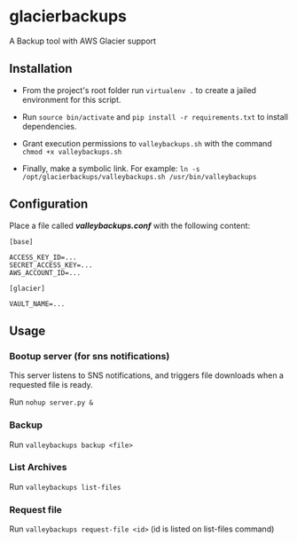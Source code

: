 # glacierbackups
A Backup tool with AWS Glacier support

## Installation

* From the project's root folder run `virtualenv .` to create a jailed environment for this script. 

* Run `source bin/activate` and `pip install -r requirements.txt` to install dependencies.

* Grant execution permissions to `valleybackups.sh` with the command `chmod +x valleybackups.sh`

* Finally, make a symbolic link. For example: `ln -s /opt/glacierbackups/valleybackups.sh /usr/bin/valleybackups`

## Configuration

Place a file called ***valleybackups.conf*** with the following content:

```
[base]

ACCESS_KEY_ID=...
SECRET_ACCESS_KEY=...
AWS_ACCOUNT_ID=...

[glacier]

VAULT_NAME=...

```

## Usage

### Bootup server (for sns notifications)

This server listens to SNS notifications, and triggers file downloads when a requested file is ready.

Run `nohup server.py &`

### Backup

Run `valleybackups backup <file>`

### List Archives

Run `valleybackups list-files`

### Request file

Run `valleybackups request-file <id>` (id is listed on list-files command)

